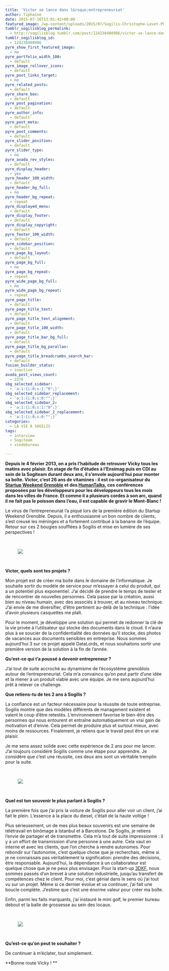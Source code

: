 ```yaml
---
title: 'Victor se lance dans l&rsquo;entrepreneuriat'
author: Tiphaine
date: 2015-07-16T13:01:42+00:00
featured_image: /wp-content/uploads/2015/07/Sogilis-Christophe-Levet-Photographe-7533.jpg
tumblr_sogilisblog_permalink:
  - http://sogilisblog.tumblr.com/post/124238488986/victor-se-lance-dans-lentrepreneuriat
tumblr_sogilisblog_id:
  - 124238488986
pyre_show_first_featured_image:
  - no
pyre_portfolio_width_100:
  - default
pyre_image_rollover_icons:
  - default
pyre_post_links_target:
  - no
pyre_related_posts:
  - default
pyre_share_box:
  - default
pyre_post_pagination:
  - default
pyre_author_info:
  - default
pyre_post_meta:
  - default
pyre_post_comments:
  - default
pyre_slider_position:
  - default
pyre_slider_type:
  - no
pyre_avada_rev_styles:
  - default
pyre_display_header:
  - yes
pyre_header_100_width:
  - default
pyre_header_bg_full:
  - no
pyre_header_bg_repeat:
  - repeat
pyre_displayed_menu:
  - default
pyre_display_footer:
  - default
pyre_display_copyright:
  - default
pyre_footer_100_width:
  - default
pyre_sidebar_position:
  - default
pyre_page_bg_layout:
  - default
pyre_page_bg_full:
  - no
pyre_page_bg_repeat:
  - repeat
pyre_wide_page_bg_full:
  - no
pyre_wide_page_bg_repeat:
  - repeat
pyre_page_title:
  - default
pyre_page_title_text:
  - default
pyre_page_title_text_alignment:
  - default
pyre_page_title_100_width:
  - default
pyre_page_title_bar_bg_full:
  - default
pyre_page_title_bg_parallax:
  - default
pyre_page_title_breadcrumbs_search_bar:
  - default
fusion_builder_status:
  - inactive
avada_post_views_count:
  - 2376
sbg_selected_sidebar:
  - 'a:1:{i:0;s:1:"0";}'
sbg_selected_sidebar_replacement:
  - 'a:1:{i:0;s:0:"";}'
sbg_selected_sidebar_2:
  - 'a:1:{i:0;s:1:"0";}'
sbg_selected_sidebar_2_replacement:
  - 'a:1:{i:0;s:0:"";}'
categories:
  - LA VIE À SOGILIS
tags:
  - interview
  - Sogiteam
  - viedebureau

---
```

**Depuis le 4 février 2013, on a pris l’habitude de retrouver Vicky tous les matins avec plaisir. En stage de fin d&rsquo;études à l&rsquo;Ensimag puis en CDI au sein de la Sogiteam durant deux ans, il s&rsquo;envole aujourd’hui pour monter sa boîte. Victor, c&rsquo;est 26 ans de vitamines : il est co-organisateur du <span style="text-decoration: underline;"><a href="http://grenoble.startupweekend.org/" target="_blank">Startup Weekend Grenoble</a></span> et des <span style="text-decoration: underline;"><a href="https://humantalks.com/cities/grenoble" target="_blank">HumanTalks</a></span>, ces conférences proposées par les développeurs pour les développeurs tous les mois dans les villes de France. Et comme il a plusieurs cordes à son arc, quand il ne fait pas le poisson dans l’eau, il est capable de gravir le Mont-Blanc !**

Le virus de l&rsquo;entrepreneuriat l&rsquo;a piqué lors de la première édition du Startup Weekend Grenoble. Depuis, il a enthousiasmé un bon nombre de clients, s&rsquo;est creusé les méninges et a fortement contribué à la banane de l&rsquo;équipe. Retour sur ces 2 bougies soufflées à Sogilis et mise en lumière de ses perspectives !

&nbsp;<figure class="tmblr-full">

<img class="aligncenter" src="http://67.media.tumblr.com/c916964cbc5a55a5dbc7c1e2b2c853df/tumblr_inline_nra2ayLG7i1t2p7ex_540.jpg" /></figure> 

<!-- more -->

&nbsp;

**Victor, quels sont tes projets ?**

Mon projet est de créer ma boite dans le domaine de l&rsquo;informatique. Je souhaite sortir du modèle de service pour m&rsquo;essayer à celui du produit, qui a un potentiel plus exponentiel. J&rsquo;ai décidé de prendre le temps de tester et de rencontrer de nouvelles personnes. Cela passe par la création, aussi bien au niveau humain, avec des associés à trouver, et au niveau technique. J&rsquo;ai envie de me diversifier, d&rsquo;être pertinent au-delà de la technique : l&rsquo;idée d&rsquo;avoir plusieurs casquettes me plaît.

Pour le moment, je développe une solution qui permet de redonner la clé de la vie privée à l&rsquo;utilisateur qui stocke des documents dans le cloud. Il n&rsquo;aura plus à se soucier de la confidentialité des données qu&rsquo;il stocke, des photos de vacances aux documents sensibles en entreprise. Nous sommes aujourd&rsquo;hui 3 sur ce projet appelé DataLords, et nous souhaitons sortir une première version de la solution à la fin de l&rsquo;année.

**Qu&rsquo;est-ce qui t&rsquo;a poussé à devenir entrepreneur ?**

J&rsquo;ai tout de suite accroché au dynamisme de l&rsquo;écosystème grenoblois autour de l&rsquo;entrepreneuriat. Cela m&rsquo;a convaincu qu&rsquo;on peut partir d&rsquo;une idée et la mener à un produit viable avec une équipe. Je me sens aujourd&rsquo;hui prêt à relever ce challenge.

**Que retiens-tu de tes 2 ans à Sogilis ?**

La confiance est un facteur nécessaire pour la réussite de toute entreprise. Sogilis montre que des modèles différents de management existent et valent le coup d&rsquo;être retestés. L&rsquo;environnement favorise le bien-être des personnes qui nous entourent et entraîne automatiquement un vrai gain de motivation et d&rsquo;envie. Cela permet de produire plus et surtout mieux, avec moins de ressources. Finalement, je retiens que le travail peut être un vrai plaisir.

Je me sens assez solide avec cette expérience de 2 ans pour me lancer. J&rsquo;ai toujours considéré Sogilis comme une étape pour apprendre. Je considère que c&rsquo;est une réussite, ces deux ans sont un véritable tremplin pour la suite.

&nbsp;<figure class="tmblr-full">

<img class="aligncenter" src="http://66.media.tumblr.com/980e35dbf085d418300d8a5e04649c27/tumblr_inline_nra27s2Yig1t2p7ex_540.jpg" /></figure> 

&nbsp;

**Quel est ton souvenir le plus parlant à Sogilis ?**

La première fois que j&rsquo;ai pris la voiture de Sogilis pour aller voir un client, j&rsquo;ai fait le plein. L&rsquo;essence à la place du diesel, c&rsquo;était de la haute voltige !

Plus sérieusement, un de mes plus beaux souvenirs est une semaine de télétravail en binômage à Istanbul et à Barcelone. De Sogilis, je retiens l&rsquo;envie de partager et de transmettre. Cela m&rsquo;a tout de suite impressionné : il y a un effort de transmission d&rsquo;une personne à une autre. Cela vaut en interne et avec les clients, que l&rsquo;on cherche à rendre autonomes. Pour rebondir sur l&rsquo;autonomie, c&rsquo;est quelque chose que je recherchais, même si je ne connaissais pas véritablement la signification: prendre des décisions, être responsable. Aujourd&rsquo;hui, la dépendance à un collaborateur est quelque chose que je ne peux plus envisager. Pour la start-up <a href="http://www.3dkreaform.eu/" target="_blank">3DKF</a>, nous sommes passés d&rsquo;un brevet à une solution industrielle, jusqu&rsquo;au transfert de compétences chez le client. Pour moi, c&rsquo;est génial dans le sens où j&rsquo;ai tout vu sur un projet. Même si ce dernier évolue et va continuer, j&rsquo;ai fait une boucle complète. J&rsquo;estime que c&rsquo;est une énorme valeur pour créer ma boîte.

Enfin, parmi les faits marquants, j&rsquo;ai instauré le mini golf, le premier bureau debout et la balle de grossesse au sein des locaux.

&nbsp;<figure class="tmblr-full">

<img class="aligncenter" src="http://66.media.tumblr.com/e0a7cff1738079e36821d65ad947fee3/tumblr_inline_nriypwskT41t2p7ex_540.jpg" /></figure> 

&nbsp;

**Qu&rsquo;est-ce qu&rsquo;on peut te souhaiter ?**

De continuer à m&rsquo;éclater, tout simplement.

**Bonne route Vicky ! **